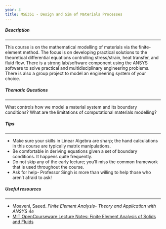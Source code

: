```yaml
---
year: 3
title: MSE351 - Design and Sim of Materials Processes
---
```


##### Description

* * *


This course is on the mathematical modelling of materials via the finite-element method. The focus is on developing practical solutions to the theoretical differential equations controlling stress/strain, heat transfer, and fluid flow. There is a strong lab/software component using the ANSYS software to solve practical and multidisciplinary engineering problems. There is also a group project to model an engineering system of your choice.

##### Thematic Questions

* * *


What controls how we model a material system and its boundary conditions?
What are the limitations of computational materials modelling?

##### Tips

* * *


  -   Make sure your skills in Linear Algebra are sharp; the hand calculations in this course are typically matrix manipulations.
  -   Be comfortable in deriving equations given a set of boundary conditions. It happens quite frequently.
  -   Do not skip any of the early lecture; you’ll miss the common framework that is used throughout the course.
  -   Ask for help- Professor Singh is more than willing to help those who aren’t afraid to ask!

##### Useful resources

* * *


 - Moaveni, Saeed. <i>Finite Element Analysis- Theory and Application with ANSYS 4e</i>
 - <a href="http://ocw.mit.edu/courses/mechanical-engineering/2-092-finite-element-analysis-of-solids-and-fluids-i-fall-2009/lecture-notes/">MIT OpenCourseware Lecture Notes: Finite Element Analysis of Solids and Fluids</a>
